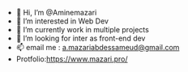 - 👋 Hi, I’m @Aminemazari
- 👀 I’m interested in Web Dev
- 🌱 I’m currently work in multiple projects
- 💞️ I’m looking for inter as front-end dev
- 📫 email me : a.mazariabdessameud@gmail.com
- Protfolio:https://www.mazari.pro/

<!---
Aminemazari/Aminemazari is a ✨ special ✨ repository because its `README.md` (this file) appears on your GitHub profile.
You can click the Preview link to take a look at your changes.
--->
